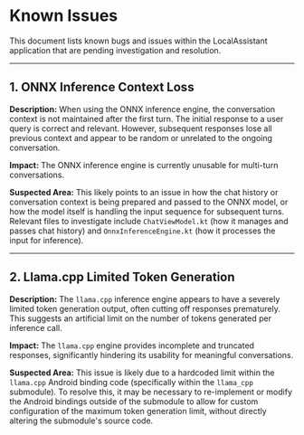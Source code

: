 # Known Issues

This document lists known bugs and issues within the LocalAssistant application that are pending investigation and resolution.

---

## 1. ONNX Inference Context Loss

**Description:** When using the ONNX inference engine, the conversation context is not maintained after the first turn. The initial response to a user query is correct and relevant. However, subsequent responses lose all previous context and appear to be random or unrelated to the ongoing conversation.

**Impact:** The ONNX inference engine is currently unusable for multi-turn conversations.

**Suspected Area:** This likely points to an issue in how the chat history or conversation context is being prepared and passed to the ONNX model, or how the model itself is handling the input sequence for subsequent turns. Relevant files to investigate include `ChatViewModel.kt` (how it manages and passes chat history) and `OnnxInferenceEngine.kt` (how it processes the input for inference).

---

## 2. Llama.cpp Limited Token Generation

**Description:** The `llama.cpp` inference engine appears to have a severely limited token generation output, often cutting off responses prematurely. This suggests an artificial limit on the number of tokens generated per inference call.

**Impact:** The `llama.cpp` engine provides incomplete and truncated responses, significantly hindering its usability for meaningful conversations.

**Suspected Area:** This issue is likely due to a hardcoded limit within the `llama.cpp` Android binding code (specifically within the `llama_cpp` submodule). To resolve this, it may be necessary to re-implement or modify the Android bindings outside of the submodule to allow for custom configuration of the maximum token generation limit, without directly altering the submodule's source code.
